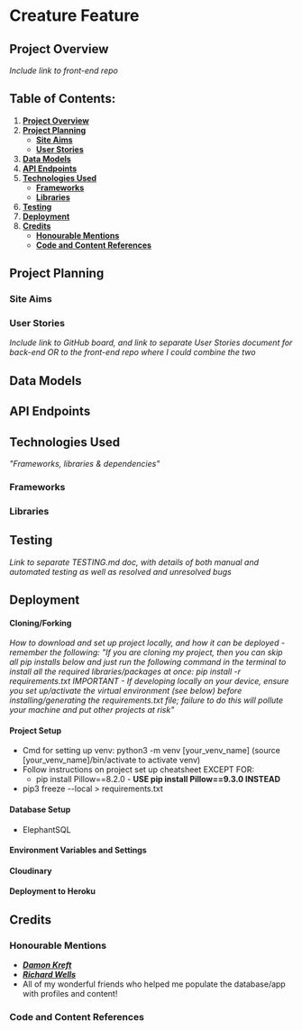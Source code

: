 # Creature Feature

## **Project Overview**

_Include link to front-end repo_

## **Table of Contents:**

1. [**Project Overview**](#project-overview)
1. [**Project Planning**](#project-planning)
    - [**Site Aims**](#site-aims)
    - [**User Stories**](#user-stories)
1. [**Data Models**](#data-models)
1. [**API Endpoints**](#api-endpoints)
1. [**Technologies Used**](#technologies-used)
    - [**Frameworks**](#frameworks)
    - [**Libraries**](#libraries)
1. [**Testing**](#testing)
1. [**Deployment**](#deployment)
1. [**Credits**](#credits)
    - [**Honourable Mentions**](#honourable-mentions)
    - [**Code and Content References**](#code-and-content-references)

## **Project Planning**

### **Site Aims**

### **User Stories**

_Include link to GitHub board, and link to separate User Stories document for back-end OR to the front-end repo where I could combine the two_

## **Data Models**

## **API Endpoints**

## **Technologies Used**

_"Frameworks, libraries & dependencies"_

### **Frameworks**

### **Libraries**

## **Testing**

_Link to separate TESTING.md doc, with details of both manual and automated testing as well as resolved and unresolved bugs_

## **Deployment**

#### **Cloning/Forking**

_How to download and set up project locally, and how it can be deployed - remember the following:_
_"If you are cloning my project, then you can skip all pip installs below and just run the following command in the terminal to install all the required libraries/packages at once:
pip install -r requirements.txt
IMPORTANT - If developing locally on your device, ensure you set up/activate the virtual environment (see below) before installing/generating the requirements.txt file; failure to do this will pollute your machine and put other projects at risk"_

#### **Project Setup**

* Cmd for setting up venv: python3 -m venv [your_venv_name] (source [your_venv_name]/bin/activate to activate venv)
* Follow instructions on project set up cheatsheet EXCEPT FOR:
    * pip install Pillow==8.2.0 - **USE pip install Pillow==9.3.0 INSTEAD**
* pip3 freeze --local > requirements.txt

#### **Database Setup**

* ElephantSQL

#### **Environment Variables and Settings**

#### **Cloudinary**

#### **Deployment to Heroku**


## **Credits**

### **Honourable Mentions**

* [**_Damon Kreft_**](https://github.com/damon-kreft)
* [**_Richard Wells_**](https://github.com/D0nni387)
* All of my wonderful friends who helped me populate the database/app with profiles and content!

### Code and Content References
